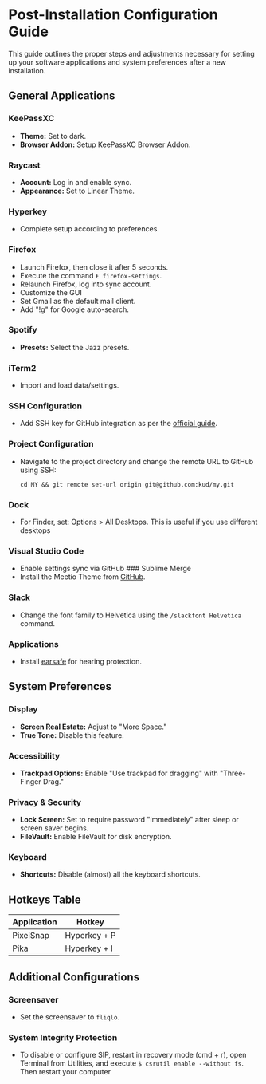 # Post-Installation Configuration Guide

This guide outlines the proper steps and adjustments necessary for setting up your software applications and system preferences after a new installation.

## General Applications

### KeePassXC

- **Theme:** Set to dark.
- **Browser Addon:** Setup KeePassXC Browser Addon.

### Raycast

- **Account:** Log in and enable sync.
- **Appearance:** Set to Linear Theme.

### Hyperkey

- Complete setup according to preferences.

### Firefox

- Launch Firefox, then close it after 5 seconds.
- Execute the command `£ firefox-settings`.
- Relaunch Firefox, log into sync account.
- Customize the GUI
- Set Gmail as the default mail client.
- Add "!g" for Google auto-search.

### Spotify

- **Presets:** Select the Jazz presets.

### iTerm2

- Import and load data/settings.

### SSH Configuration

- Add SSH key for GitHub integration as per the [official guide](https://help.github.com/articles/connecting-to-github-with-ssh/).

### Project Configuration

- Navigate to the project directory and change the remote URL to GitHub using SSH:
  ```
  cd MY && git remote set-url origin git@github.com:kud/my.git
  ```

### Dock

- For Finder, set: Options > All Desktops. This is useful if you use different desktops

### Visual Studio Code

- Enable settings sync via GitHub ### Sublime Merge
- Install the Meetio Theme from [GitHub](https://github.com/meetio-theme/merge-meetio-theme).

### Slack

- Change the font family to Helvetica using the `/slackfont Helvetica` command.

### Applications

- Install [earsafe](https://earsafe.io/) for hearing protection.

## System Preferences

### Display

- **Screen Real Estate:** Adjust to "More Space."
- **True Tone:** Disable this feature.

### Accessibility

- **Trackpad Options:** Enable "Use trackpad for dragging" with "Three-Finger Drag."

### Privacy & Security

- **Lock Screen:** Set to require password "immediately" after sleep or screen saver begins.
- **FileVault:** Enable FileVault for disk encryption.

### Keyboard

- **Shortcuts:** Disable (almost) all the keyboard shortcuts.

## Hotkeys Table

| Application | Hotkey       |
| ----------- | ------------ |
| PixelSnap   | Hyperkey + P |
| Pika        | Hyperkey + I |

## Additional Configurations

### Screensaver

- Set the screensaver to `fliqlo`.

### System Integrity Protection

- To disable or configure SIP, restart in recovery mode (cmd + r), open Terminal from Utilities, and execute `$ csrutil enable --without fs`. Then restart your computer
